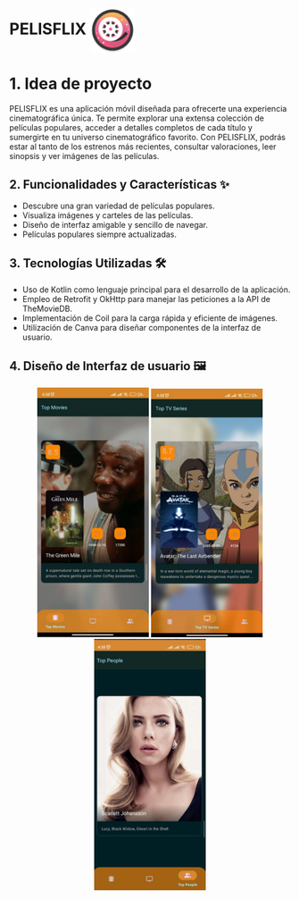 
# PELISFLIX <img align="center" height="80" width="80" src="assets/ic_launcher.webp" />

# 1. Idea de proyecto
PELISFLIX es una aplicación móvil diseñada para ofrecerte una experiencia cinematográfica única. Te permite explorar una extensa colección de películas populares, acceder a detalles completos de cada título y sumergirte en tu universo cinematográfico favorito. Con PELISFLIX, podrás estar al tanto de los estrenos más recientes, consultar valoraciones, leer sinopsis y ver imágenes de las películas.


## 2. Funcionalidades y Características ✨


- Descubre una gran variedad de películas populares.
- Visualiza imágenes y carteles de las películas.
- Diseño de interfaz amigable y sencillo de navegar.
- Películas populares siempre actualizadas.


## 3. Tecnologías Utilizadas 🛠️


- Uso de Kotlin como lenguaje principal para el desarrollo de la aplicación.
- Empleo de Retrofit y OkHttp para manejar las peticiones a la API de TheMovieDB.
- Implementación de Coil para la carga rápida y eficiente de imágenes.
- Utilización de Canva para diseñar componentes de la interfaz de usuario.


## 4. Diseño de Interfaz de usuario 🖼️

<div align="center">
	<img src="assets/pantallazo_movies.jpg" alt="movies" width="200"> <img src="assets/pantallazo_series.jpg" alt="series" width="200"> <img src="assets/pantallazo_actores.jpg" alt="actor" width="200"> 
</div>
